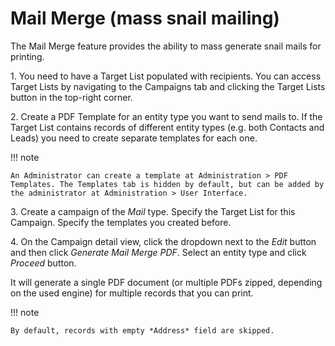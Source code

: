 # Mail Merge (mass snail mailing)

The Mail Merge feature provides the ability to mass generate snail mails for printing.

1\. You need to have a Target List populated with recipients. You can access Target Lists by navigating to the Campaigns tab and clicking the Target Lists button in the top-right corner.

2\. Create a PDF Template for an entity type you want to send mails to. If the Target List contains records of different entity types (e.g. both Contacts and Leads) you need to create separate templates for each one.

!!! note

    An Administrator can create a template at Administration > PDF Templates. The Templates tab is hidden by default, but can be added by the administrator at Administration > User Interface.

3\. Create a campaign of the *Mail* type. Specify the Target List for this Campaign. Specify the templates you created before.

4\. On the Campaign detail view, click the dropdown next to the *Edit* button and then click *Generate Mail Merge PDF*. Select an entity type and click *Proceed* button.

It will generate a single PDF document (or multiple PDFs zipped, depending on the used engine) for multiple records that you can print.

!!! note

    By default, records with empty *Address* field are skipped.
